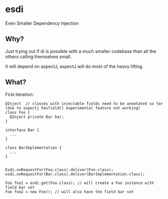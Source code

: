esdi
====
Even Smaller Dependency Injection

Why?
----

Just trying out if di is possible with a much smaller codebase than all the others calling themselves small.

It will depend on aspectJ, aspectJ will do most of the heavy lifting.


What?
-----

First iteration:
    
    @Inject  // classes with injectable fields need to be annotated so far (due to aspectj hasfield() experimental feature not working)
    class Foo {
      @Inject private Bar bar;
    }

    interface Bar {
      ...
    }

    class BarImplementation {
      ...
    }

    
    Esdi.onRequestFor(Foo.class).deliver(Foo.class); 
    esdi.onRequestFor(Bar.class).deliver(BarImplementation.class);

    Foo foo1 = esdi.get(Foo.class); // will create a Foo instance with field bar set
    Foo foo2 = new Foo(); // will also have the field bar set


